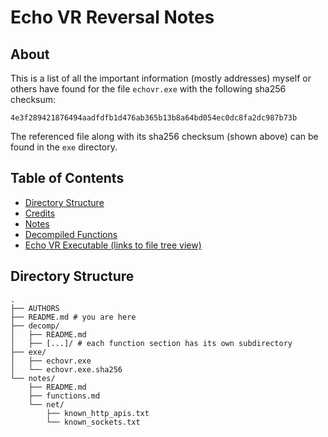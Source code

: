 # Echo VR Reversal Notes
## About
This is a list of all the important information (mostly addresses) myself or others have found for the file `echovr.exe` with the following sha256 checksum:
```
4e3f289421876494aadfdfb1d476ab365b13b8a64bd054ec0dc8fa2dc987b73b
```
The referenced file along with its sha256 checksum (shown above) can be found in the `exe` directory.

## Table of Contents
- [Directory Structure](#directory-structure)
- [Credits](/tree/master/AUTHORS)
- [Notes](/tree/master/notes)
- [Decompiled Functions](/tree/master/decomp)
- [Echo VR Executable (links to file tree view)](/tree/master/exe)

## Directory Structure
```
.
├── AUTHORS
├── README.md # you are here
├── decomp/
│   ├── README.md
│   ├── [...]/ # each function section has its own subdirectory
├── exe/
│   ├── echovr.exe
│   └── echovr.exe.sha256
└── notes/
    ├── README.md
    ├── functions.md
    └── net/
        ├── known_http_apis.txt
        └── known_sockets.txt
```
